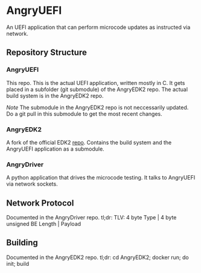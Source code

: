 # AngryUEFI

An UEFI application that can perform microcode updates as instructed via network.

## Repository Structure

### AngryUEFI

This repo. This is the actual UEFI application, written mostly in C. It gets placed in a subfolder (git submodule) of the AngryEDK2 repo. The actual build system is in the AngryEDK2 repo.

*Note* The submodule in the AngryEDK2 repo is not neccessarily updated. Do a git pull in this submodule to get the most recent changes.

### AngryEDK2

A fork of the official EDK2 [repo](https://github.com/tianocore/edk2). Contains the build system and the AngryUEFI application as a submodule.

### AngryDriver

A python application that drives the microcode testing. It talks to AngryUEFI via network sockets.

## Network Protocol

Documented in the AngryDriver repo. tl;dr: TLV: 4 byte Type | 4 byte unsigned BE Length | Payload

## Building

Documented in the AngryEDK2 repo. tl;dr: cd AngryEDK2; docker run; do init; build

